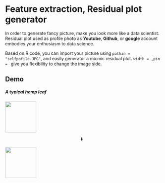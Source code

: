 # Feature extraction, Residual plot generator
In order to generate fancy picture, make you look more like a data scientist. Residual plot used as profile photo as **Youtube**, **Github**, or **google** account embodies your enthusiasm to data science. 

Based on R code, you can import your picture using `pathin = "selfpofile.JPG"`, and easily generator a micmic residual plot. `width = ,pin = ` give you flexibility to change the image side.

## Demo
##### A typical hemp leaf

<img src="https://github.com/supermonk00/Curfew-project/blob/master/Image%20to%20residual%20plot%20generator/hempleaf.jpg" width="100" height="100">
 
 
                                      🠳

<img src="https://github.com/supermonk00/Curfew-project/blob/master/Image%20to%20residual%20plot%20generator/trans.hempleaf.jpeg" width="100" height="100">
